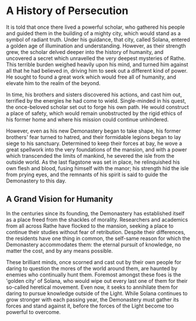 # A History of Persecution
It is told that once there lived a powerful scholar, who gathered his people and guided them in the building of a mighty city, which would stand as a symbol of radiant truth. Under his guidance, that city, called Solana, entered a golden age of illumination and understanding. However, as their strength grew, the scholar delved deeper into the history of humanity, and uncovered a secret which unravelled the very deepest mysteries of Rathe. This terrible burden weighed heavily upon his mind, and turned him against all that he had believed in, driving him to seek out a different kind of power. He sought to found a great work which would free all of humanity, and elevate him to the realm of the beyond.

In time, his brothers and sisters discovered his actions, and cast him out, terrified by the energies he had come to wield. Single-minded in his quest, the once-beloved scholar set out to forge his own path. He would construct a place of safety, which would remain unobstructed by the rigid ethics of his former home and where his mission could continue unhindered.

However, even as his new Demonastery began to take shape, his former brothers' fear turned to hatred, and their formidable legions began to lay siege to his sanctuary. Determined to keep their forces at bay, he wove a great spellwork into the very foundations of the mansion, and with a power which transcended the limits of mankind, he severed the isle from the outside world. As the last flagstone was set in place, he relinquished his own flesh and blood, fusing himself with the manor; his strength hid the isle from prying eyes, and the remnants of his spirit is said to guide the Demonastery to this day.

## A Grand Vision for Humanity
In the centuries since its founding, the Demonastery has established itself as a place freed from the shackles of morality. Researchers and academics from all across Rathe have flocked to the mansion, seeking a place to continue their studies without fear of retribution. Despite their differences, the residents have one thing in common, the self-same reason for which the Demonastery accommodates them: the eternal pursuit of knowledge, no matter the cost, and by any means possible.

These brilliant minds, once scorned and cast out by their own people for daring to question the mores of the world around them, are haunted by enemies who continually hunt them. Foremost amongst these foes is the 'golden city' of Solana, who would wipe out every last one of them for their so-called heretical movement. Even now, it seeks to annihilate them for daring to pursue knowledge outside of the Light. While Solana continues to grow stronger with each passing year, the Demonastery must gather its forces and stand against it, before the forces of the Light become too powerful to overcome.
